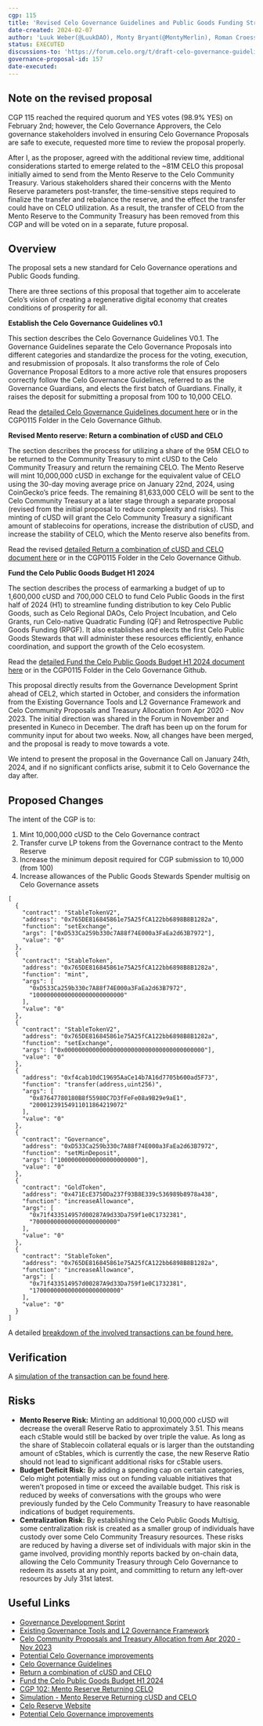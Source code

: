```yaml
---
cgp: 115
title: 'Revised Celo Governance Guidelines and Public Goods Funding Strategy H1 2024'
date-created: 2024-02-07
author: 'Luuk Weber(@LuukDAO), Monty Bryant(@MontyMerlin), Roman Croessmann (@rcroessmann), Bogdan Dumitru(@bowd)'
status: EXECUTED
discussions-to: 'https://forum.celo.org/t/draft-celo-governance-guidelines-and-public-goods-funding-strategy-h1-2024/7200'
governance-proposal-id: 157
date-executed:
---
```


## Note on the revised proposal
CGP 115 reached the required quorum and YES votes (98.9% YES) on February 2nd; however, the Celo Governance Approvers, the Celo governance stakeholders involved in ensuring Celo Governance Proposals are safe to execute, requested more time to review the proposal properly.

After I, as the proposer, agreed with the additional review time, additional considerations started to emerge related to the ~81M CELO this proposal initially aimed to send from the Mento Reserve to the Celo Community Treasury. Various stakeholders shared their concerns with the Mento Reserve parameters post-transfer, the time-sensitive steps required to finalize the transfer and rebalance the reserve, and the effect the transfer could have on CELO utilization. As a result, the transfer of CELO from the Mento Reserve to the Community Treasury has been removed from this CGP and will be voted on in a separate, future proposal.

## Overview
The proposal sets a new standard for Celo Governance operations and Public Goods funding.

There are three sections of this proposal that together aim to accelerate Celo’s vision of creating a regenerative digital economy that creates conditions of prosperity for all.

**Establish the Celo Governance Guidelines v0.1**

This section describes the Celo Governance Guidelines V0.1. The Governance Guidelines separate the Celo Governance Proposals into different categories and standardize the process for the voting, execution, and resubmission of proposals. It also transforms the role of Celo Governance Proposal Editors to a more active role that ensures proposers correctly follow the Celo Governance Guidelines, referred to as the Governance Guardians, and elects the first batch of Guardians. Finally, it raises the deposit for submitting a proposal from 100 to 10,000 CELO. 

Read the [detailed Celo Governance Guidelines document here](https://drive.google.com/file/d/1DS1bDozwtxmlCuZ0rv1hciYuK8EQj-3H/view?usp=sharing) or in the CGP0115 Folder in the Celo Governance Github.

**Revised Mento reserve: Return a combination of cUSD and CELO** 

The section describes the process for utilizing a share of the 95M CELO to be returned to the Community Treasury to mint cUSD to the Celo Community Treasury and return the remaining CELO. The Mento Reserve will mint 10,000,000 cUSD in exchange for the equivalent value of CELO using the 30-day moving average price on January 22nd, 2024, using CoinGecko’s price feeds. The remaining 81,633,000 CELO will be sent to the Celo Community Treasury at a later stage through a separate proposal (revised from the initial proposal to reduce complexity and risks). This minting of cUSD will grant the Celo Community Treasury a significant amount of stablecoins for operations, increase the distribution of cUSD, and increase the stability of CELO, which the Mento reserve also benefits from.

Read the revised [detailed  Return a combination of cUSD and CELO document here]([https://drive.google.com/file/d/1LuImlFuEqPufInICwb01eNyz00masu1l/view?usp=sharing](https://drive.google.com/file/d/13yFG381MwX2Nt0vulTMYqPCndn3IDgkN/view)) or in the CGP0115 Folder in the Celo Governance Github.

**Fund the Celo Public Goods Budget H1 2024**

The section describes the process of earmarking a budget of up to 1,600,000 cUSD and 700,000 CELO to fund Celo Public Goods in the first half of 2024 (H1) to streamline funding distribution to key Celo Public Goods, such as Celo Regional DAOs, Celo Project Incubation, and Celo Grants, run Celo-native Quadratic Funding (QF) and Retrospective Public Goods Funding (RPGF). It also establishes and elects the first Celo Public Goods Stewards that will administer these resources efficiently, enhance coordination, and support the growth of the Celo ecosystem.

Read the [detailed  Fund the Celo Public Goods Budget H1 2024 document here](https://drive.google.com/file/d/14cGQfLpP8kZlQFG2B-OG67Un-w784XyI/view?usp=sharing) or in the CGP0115 Folder in the Celo Governance Github.

This proposal directly results from the Governance Development Sprint ahead of CEL2, which started in October, and considers the information from the Existing Governance Tools and L2 Governance Framework and Celo Community Proposals and Treasury Allocation from Apr 2020 - Nov 2023. The initial direction was shared in the Forum in November and presented in Kuneco in December. The draft has been up on the forum for community input for about two weeks. Now, all changes have been merged, and the proposal is ready to move towards a vote.

We intend to present the proposal in the Governance Call on January 24th, 2024, and if no significant conflicts arise, submit it to Celo Governance the day after. 

## Proposed Changes
The intent of the CGP is to:
1. Mint 10,000,000 cUSD to the Celo Governance contract
2. Transfer curve LP tokens from the Governance contract to the Mento Reserve
3. Increase the minimum deposit required for CGP submission to 10,000 (from 100)
4. Increase allowances of the Public Goods Stewards Spender multisig on Celo Governance assets

```
[
  {
    "contract": "StableTokenV2",
    "address": "0x765DE816845861e75A25fCA122bb6898B8B1282a",
    "function": "setExchange",
    "args": ["0xD533Ca259b330c7A88f74E000a3FaEa2d63B7972"],
    "value": "0"
  },
  {
    "contract": "StableToken",
    "address": "0x765DE816845861e75A25fCA122bb6898B8B1282a",
    "function": "mint",
    "args": [
      "0xD533Ca259b330c7A88f74E000a3FaEa2d63B7972",
      "10000000000000000000000000"
    ],
    "value": "0"
  },
  {
    "contract": "StableTokenV2",
    "address": "0x765DE816845861e75A25fCA122bb6898B8B1282a",
    "function": "setExchange",
    "args": ["0x0000000000000000000000000000000000000000"],
    "value": "0"
  },
  {
    "address": "0xf4cab10dC19695AaCe14b7A16d7705b600ad5F73",
    "function": "transfer(address,uint256)",
    "args": [
      "0x87647780180B8f55980C7D3fFeFe08a9B29e9aE1",
      "20001239154911011864219072"
    ],
    "value": "0"
  },
  {
    "contract": "Governance",
    "address": "0xD533Ca259b330c7A88f74E000a3FaEa2d63B7972",
    "function": "setMinDeposit",
    "args": ["10000000000000000000000"],
    "value": "0"
  },
  {
    "contract": "GoldToken",
    "address": "0x471EcE3750Da237f93B8E339c536989b8978a438",
    "function": "increaseAllowance",
    "args": [
      "0x71f433514957d00287A9d33Da759f1e0C1732381",
      "700000000000000000000000"
    ],
    "value": "0"
  },
  {
    "contract": "StableToken",
    "address": "0x765DE816845861e75A25fCA122bb6898B8B1282a",
    "function": "increaseAllowance",
    "args": [
      "0x71f433514957d00287A9d33Da759f1e0C1732381",
      "1700000000000000000000000"
    ],
    "value": "0"
  }
]
```

A detailed [breakdown of the involved transactions can be found here.](https://gist.github.com/bowd/8b42fb1e89ced96576973804c2c3ef1f)

## Verification
A [simulation of the transaction can be found here](https://gist.github.com/bowd/8b42fb1e89ced96576973804c2c3ef1f#file-simulation-results).


## Risks
- **Mento Reserve Risk:** Minting an additional 10,000,000 cUSD will decrease the overall Reserve Ratio to approximately 3.51. This means each cStable would still be backed by over triple the value. As long as the share of Stablecoin collateral equals or is larger than the outstanding amount of cStables, which is currently the case, the new Reserve Ratio should not lead to significant additional risks for cStable users.
- **Budget Deficit Risk:** By adding a spending cap on certain categories, Celo might potentially miss out on funding valuable initiatives that weren’t proposed in time or exceed the available budget. This risk is reduced by weeks of conversations with the groups who were previously funded by the Celo Community Treasury to have reasonable indications of budget requirements.
- **Centralization Risk:** By establishing the Celo Public Goods Multisig, some centralization risk is created as a smaller group of individuals have custody over some Celo Community Treasury resources. These risks are reduced by having a diverse set of individuals with major skin in the game involved, providing monthly reports backed by on-chain data, allowing the Celo Community Treasury through Celo Governance to redeem its assets at any point, and committing to return any left-over resources by July 31st latest. 

## Useful Links
* [Governance Development Sprint](https://forum.celo.org/t/celo-governance-development-sprint-ahead-of-cel2/6742)
* [Existing Governance Tools and L2 Governance Framework](https://forum.celo.org/t/existing-governance-tools-and-l2-governance-framework-comparison/6901)
* [Celo Community Proposals and Treasury Allocation from Apr 2020 - Nov 2023](https://forum.celo.org/t/celo-community-proposals-and-treasury-overview-apr-2020-nov-2023/6902)
* [Potential Celo Governance improvements](https://forum.celo.org/t/celo-governance-improvements-initial-outline/6903)
* [Celo Governance Guidelines](https://drive.google.com/file/d/1DS1bDozwtxmlCuZ0rv1hciYuK8EQj-3H/view?usp=sharing)
* [Return a combination of cUSD and CELO](https://drive.google.com/file/d/1LuImlFuEqPufInICwb01eNyz00masu1l/view?usp=sharing)
* [Fund the Celo Public Goods Budget H1 2024](https://drive.google.com/file/d/14cGQfLpP8kZlQFG2B-OG67Un-w784XyI/view?usp=sharing)
* [CGP 102: Mento Reserve Returning CELO](https://celo.stake.id/?#/proposal/102)
* [Simulation - Mento Reserve Returning cUSD and CELO](https://reserve.mento.org/)
* [Celo Reserve Website](https://reserve.mento.org/)
* [Potential Celo Governance improvements](https://reserve.mento.org/)
